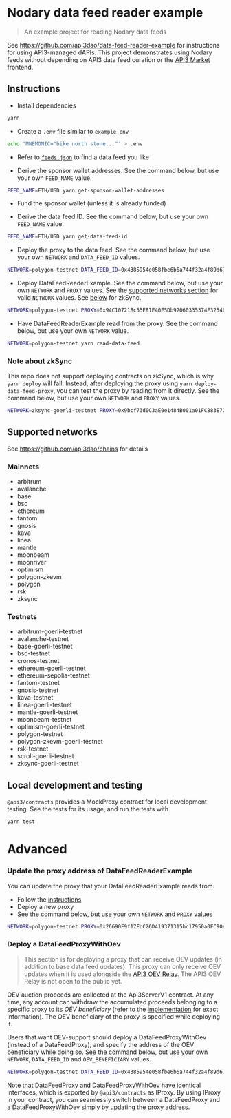 # Nodary data feed reader example

> An example project for reading Nodary data feeds

See https://github.com/api3dao/data-feed-reader-example for instructions for using API3-managed dAPIs.
This project demonstrates using Nodary feeds without depending on API3 data feed curation or the [API3 Market](https://market.api3.org/dapis) frontend.

## Instructions

- Install dependencies

```sh
yarn
```

- Create a `.env` file similar to `example.env`

```sh
echo 'MNEMONIC="bike north stone..."' > .env
```

- Refer to [`feeds.json`](https://github.com/nodaryio/utilities/blob/main/data/feeds.json) to find a data feed you like

- Derive the sponsor wallet addresses.
  See the command below, but use your own `FEED_NAME` value.

```sh
FEED_NAME=ETH/USD yarn get-sponsor-wallet-addresses
```

- Fund the sponsor wallet (unless it is already funded)

- Derive the data feed ID.
  See the command below, but use your own `FEED_NAME` value.

```sh
FEED_NAME=ETH/USD yarn get-data-feed-id
```

- Deploy the proxy to the data feed.
  See the command below, but use your own `NETWORK` and `DATA_FEED_ID` values.

```sh
NETWORK=polygon-testnet DATA_FEED_ID=0x4385954e058fbe6b6a744f32a4f89d67aad099f8fb8b23e7ea8dd366ae88151d yarn deploy-data-feed-proxy
```

- Deploy DataFeedReaderExample.
  See the command below, but use your own `NETWORK` and `PROXY` values.
  See the [supported networks section](#supported-networks) for valid `NETWORK` values.
  See [below](#note-about-zksync) for zkSync.

```sh
NETWORK=polygon-testnet PROXY=0x94C10721Bc55E81E40E5Db92060335374F32546b yarn deploy
```

- Have DataFeedReaderExample read from the proxy.
  See the command below, but use your own `NETWORK` value.

```sh
NETWORK=polygon-testnet yarn read-data-feed
```

### Note about zkSync

This repo does not support deploying contracts on zkSync, which is why `yarn deploy` will fail.
Instead, after deploying the proxy using `yarn deploy-data-feed-proxy`, you can test the proxy by reading from it directly.
See the command below, but use your own `NETWORK` and `PROXY` values.

```sh
NETWORK=zksync-goerli-testnet PROXY=0x9bcf73d0C3aE0e1484B001a01FC883E7213367BF yarn read-direct
```

## Supported networks

See https://github.com/api3dao/chains for details

### Mainnets

- arbitrum
- avalanche
- base
- bsc
- ethereum
- fantom
- gnosis
- kava
- linea
- mantle
- moonbeam
- moonriver
- optimism
- polygon-zkevm
- polygon
- rsk
- zksync

### Testnets

- arbitrum-goerli-testnet
- avalanche-testnet
- base-goerli-testnet
- bsc-testnet
- cronos-testnet
- ethereum-goerli-testnet
- ethereum-sepolia-testnet
- fantom-testnet
- gnosis-testnet
- kava-testnet
- linea-goerli-testnet
- mantle-goerli-testnet
- moonbeam-testnet
- optimism-goerli-testnet
- polygon-testnet
- polygon-zkevm-goerli-testnet
- rsk-testnet
- scroll-goerli-testnet
- zksync-goerli-testnet

## Local development and testing

`@api3/contracts` provides a MockProxy contract for local development testing.
See the tests for its usage, and run the tests with

```sh
yarn test
```

# Advanced

### Update the proxy address of DataFeedReaderExample

You can update the proxy that your DataFeedReaderExample reads from.

- Follow the [instructions](#instructions)
- Deploy a new proxy
- See the command below, but use your own `NETWORK` and `PROXY` values

```sh
NETWORK=polygon-testnet PROXY=0x26690F9f17FdC26D419371315bc17950a0FC90eD yarn update-proxy
```

### Deploy a DataFeedProxyWithOev

> This section is for deploying a proxy that can receive OEV updates (in addition to base data feed updates).
> This proxy can only receive OEV updates when it is used alongside the [API3 OEV Relay](https://github.com/api3dao/oev-litepaper/blob/main/oev-litepaper.pdf).
> The API3 OEV Relay is not open to the public yet.

OEV auction proceeds are collected at the Api3ServerV1 contract.
At any time, any account can withdraw the accumulated proceeds belonging to a specific proxy to its _OEV beneficiary_ (refer to the [implementation](https://github.com/api3dao/airnode-protocol-v1/blob/main/contracts/api3-server-v1/OevDataFeedServer.sol#L147) for exact information).
The OEV beneficiary of the proxy is specified while deploying it.

Users that want OEV-support should deploy a DataFeedProxyWithOev (instead of a DataFeedProxy), and specify the address of the OEV beneficiary while doing so.
See the command below, but use your own `NETWORK`, `DATA_FEED_ID` and `OEV_BENEFICIARY` values.

```sh
NETWORK=polygon-testnet DATA_FEED_ID=0x4385954e058fbe6b6a744f32a4f89d67aad099f8fb8b23e7ea8dd366ae88151d OEV_BENEFICIARY=0x07b589f06bD0A5324c4E2376d66d2F4F25921DE1 yarn deploy-data-feed-proxy-with-oev
```

Note that DataFeedProxy and DataFeedProxyWithOev have identical interfaces, which is exported by `@api3/contracts` as IProxy.
By using IProxy in your contract, you can seamlessly switch between a DataFeedProxy and a DataFeedProxyWithOev simply by updating the proxy address.

